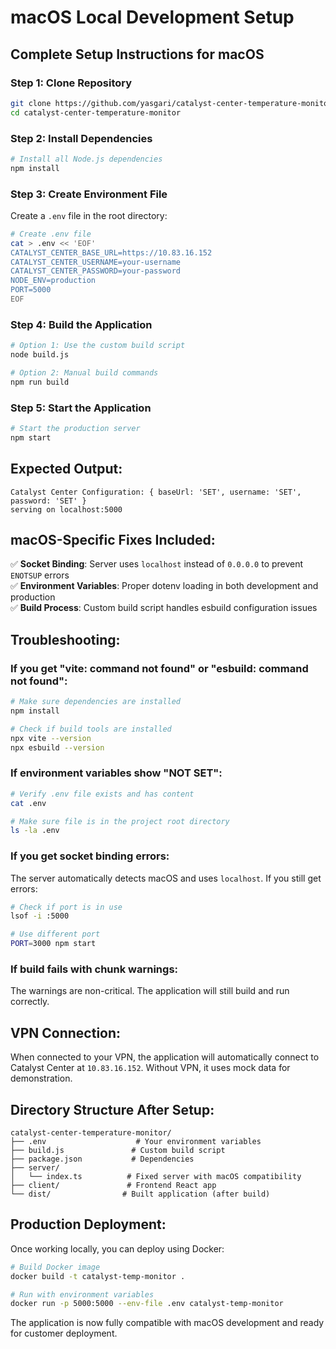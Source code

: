 # macOS Local Development Setup

## Complete Setup Instructions for macOS

### Step 1: Clone Repository
```bash
git clone https://github.com/yasgari/catalyst-center-temperature-monitor.git
cd catalyst-center-temperature-monitor
```

### Step 2: Install Dependencies
```bash
# Install all Node.js dependencies
npm install
```

### Step 3: Create Environment File
Create a `.env` file in the root directory:
```bash
# Create .env file
cat > .env << 'EOF'
CATALYST_CENTER_BASE_URL=https://10.83.16.152
CATALYST_CENTER_USERNAME=your-username
CATALYST_CENTER_PASSWORD=your-password
NODE_ENV=production
PORT=5000
EOF
```

### Step 4: Build the Application
```bash
# Option 1: Use the custom build script
node build.js

# Option 2: Manual build commands
npm run build
```

### Step 5: Start the Application
```bash
# Start the production server
npm start
```

## Expected Output:
```
Catalyst Center Configuration: { baseUrl: 'SET', username: 'SET', password: 'SET' }
serving on localhost:5000
```

## macOS-Specific Fixes Included:

✅ **Socket Binding**: Server uses `localhost` instead of `0.0.0.0` to prevent `ENOTSUP` errors  
✅ **Environment Variables**: Proper dotenv loading in both development and production  
✅ **Build Process**: Custom build script handles esbuild configuration issues  

## Troubleshooting:

### If you get "vite: command not found" or "esbuild: command not found":
```bash
# Make sure dependencies are installed
npm install

# Check if build tools are installed
npx vite --version
npx esbuild --version
```

### If environment variables show "NOT SET":
```bash
# Verify .env file exists and has content
cat .env

# Make sure file is in the project root directory
ls -la .env
```

### If you get socket binding errors:
The server automatically detects macOS and uses `localhost`. If you still get errors:
```bash
# Check if port is in use
lsof -i :5000

# Use different port
PORT=3000 npm start
```

### If build fails with chunk warnings:
The warnings are non-critical. The application will still build and run correctly.

## VPN Connection:
When connected to your VPN, the application will automatically connect to Catalyst Center at `10.83.16.152`. Without VPN, it uses mock data for demonstration.

## Directory Structure After Setup:
```
catalyst-center-temperature-monitor/
├── .env                    # Your environment variables
├── build.js               # Custom build script
├── package.json           # Dependencies
├── server/
│   └── index.ts          # Fixed server with macOS compatibility
├── client/               # Frontend React app
└── dist/                # Built application (after build)
```

## Production Deployment:
Once working locally, you can deploy using Docker:
```bash
# Build Docker image
docker build -t catalyst-temp-monitor .

# Run with environment variables
docker run -p 5000:5000 --env-file .env catalyst-temp-monitor
```

The application is now fully compatible with macOS development and ready for customer deployment.